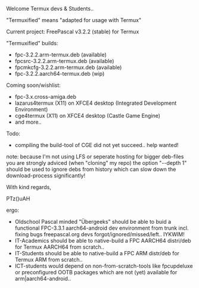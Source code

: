Welcome Termux devs & Students..

"Termuxified" means "adapted for usage with Termux"

Current project: FreePascal v3.2.2 (stable) for Termux

"Termuxified" builds:
- fpc-3.2.2.arm-termux.deb (available)
- fpcsrc-3.2.2.arm-termux.deb (available)
- fpcmkcfg-3.2.2.arm-termux.deb (available)
- fpc-3.2.2.aarch64-termux.deb (wip)

Coming soon/wishlist:
- fpc-3.x.cross-amiga.deb
- lazarus4termux (X11) on XFCE4 desktop (Integrated Development Environment)
- cge4termux (X11) on XFCE4 desktop (Castle Game Engine)
- and more..

Todo:
- compiling the build-tool of CGE did not yet succeed.. help wanted! 

note: because I'm not using LFS or seperate hosting for bigger deb-files you are strongly adviced (when "cloning" my repo) the option "--depth 1" should be used to ignore debs from history which can slow down the download-process significantly!

With kind regards,

PTz()uAH

ergo:
- Oldschool Pascal minded "Übergeeks" should be able to buid a functional FPC-3.3.1 aarch64-android dev environment from trunk incl. fixing bugs freepascal.org devs forgot/ignored/missed/left.. IYKWIM!
- IT-Academics should be able to native-build a FPC AARCH64 distri/deb for Termux AARCH64 from scratch..
- IT-Students should be able to native-build a FPC ARM distr/deb for Termux ARM from scratch..
- ICT-students would depend on non-from-scratch-tools like fpcupdeluxe or preconfigured OOTB packages which are not (yet) available for arm|aarch64-android..
